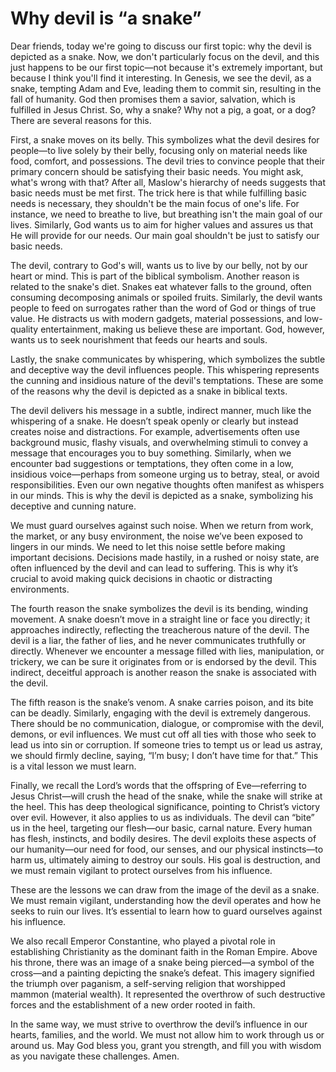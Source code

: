 # Why devil is “a snake”

Dear friends, today we're going to discuss our first topic: why the devil is depicted as a snake. Now, we don't particularly focus on the devil, and this just happens to be our first topic—not because it's extremely important, but because I think you'll find it interesting. In Genesis, we see the devil, as a snake, tempting Adam and Eve, leading them to commit sin, resulting in the fall of humanity. God then promises them a savior, salvation, which is fulfilled in Jesus Christ. So, why a snake? Why not a pig, a goat, or a dog? There are several reasons for this.

First, a snake moves on its belly. This symbolizes what the devil desires for people—to live solely by their belly, focusing only on material needs like food, comfort, and possessions. The devil tries to convince people that their primary concern should be satisfying their basic needs. You might ask, what's wrong with that? After all, Maslow's hierarchy of needs suggests that basic needs must be met first. The trick here is that while fulfilling basic needs is necessary, they shouldn't be the main focus of one's life. For instance, we need to breathe to live, but breathing isn't the main goal of our lives. Similarly, God wants us to aim for higher values and assures us that He will provide for our needs. Our main goal shouldn't be just to satisfy our basic needs.

The devil, contrary to God's will, wants us to live by our belly, not by our heart or mind. This is part of the biblical symbolism. Another reason is related to the snake's diet. Snakes eat whatever falls to the ground, often consuming decomposing animals or spoiled fruits. Similarly, the devil wants people to feed on surrogates rather than the word of God or things of true value. He distracts us with modern gadgets, material possessions, and low-quality entertainment, making us believe these are important. God, however, wants us to seek nourishment that feeds our hearts and souls.

Lastly, the snake communicates by whispering, which symbolizes the subtle and deceptive way the devil influences people. This whispering represents the cunning and insidious nature of the devil's temptations. These are some of the reasons why the devil is depicted as a snake in biblical texts.

The devil delivers his message in a subtle, indirect manner, much like the whispering of a snake. He doesn’t speak openly or clearly but instead creates noise and distractions. For example, advertisements often use background music, flashy visuals, and overwhelming stimuli to convey a message that encourages you to buy something. Similarly, when we encounter bad suggestions or temptations, they often come in a low, insidious voice—perhaps from someone urging us to betray, steal, or avoid responsibilities. Even our own negative thoughts often manifest as whispers in our minds. This is why the devil is depicted as a snake, symbolizing his deceptive and cunning nature.

We must guard ourselves against such noise. When we return from work, the market, or any busy environment, the noise we’ve been exposed to lingers in our minds. We need to let this noise settle before making important decisions. Decisions made hastily, in a rushed or noisy state, are often influenced by the devil and can lead to suffering. This is why it’s crucial to avoid making quick decisions in chaotic or distracting environments.

The fourth reason the snake symbolizes the devil is its bending, winding movement. A snake doesn’t move in a straight line or face you directly; it approaches indirectly, reflecting the treacherous nature of the devil. The devil is a liar, the father of lies, and he never communicates truthfully or directly. Whenever we encounter a message filled with lies, manipulation, or trickery, we can be sure it originates from or is endorsed by the devil. This indirect, deceitful approach is another reason the snake is associated with the devil.

The fifth reason is the snake’s venom. A snake carries poison, and its bite can be deadly. Similarly, engaging with the devil is extremely dangerous. There should be no communication, dialogue, or compromise with the devil, demons, or evil influences. We must cut off all ties with those who seek to lead us into sin or corruption. If someone tries to tempt us or lead us astray, we should firmly decline, saying, “I’m busy; I don’t have time for that.” This is a vital lesson we must learn.

Finally, we recall the Lord’s words that the offspring of Eve—referring to Jesus Christ—will crush the head of the snake, while the snake will strike at the heel. This has deep theological significance, pointing to Christ’s victory over evil. However, it also applies to us as individuals. The devil can “bite” us in the heel, targeting our flesh—our basic, carnal nature. Every human has flesh, instincts, and bodily desires. The devil exploits these aspects of our humanity—our need for food, our senses, and our physical instincts—to harm us, ultimately aiming to destroy our souls. His goal is destruction, and we must remain vigilant to protect ourselves from his influence.

These are the lessons we can draw from the image of the devil as a snake. We must remain vigilant, understanding how the devil operates and how he seeks to ruin our lives. It’s essential to learn how to guard ourselves against his influence. 

We also recall Emperor Constantine, who played a pivotal role in establishing Christianity as the dominant faith in the Roman Empire. Above his throne, there was an image of a snake being pierced—a symbol of the cross—and a painting depicting the snake’s defeat. This imagery signified the triumph over paganism, a self-serving religion that worshipped mammon (material wealth). It represented the overthrow of such destructive forces and the establishment of a new order rooted in faith. 

In the same way, we must strive to overthrow the devil’s influence in our hearts, families, and the world. We must not allow him to work through us or around us. May God bless you, grant you strength, and fill you with wisdom as you navigate these challenges. Amen.

